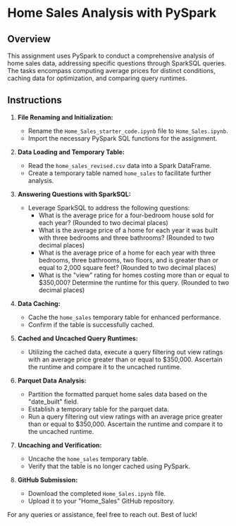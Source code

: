 # Home Sales Analysis with PySpark

## Overview
This assignment uses PySpark to conduct a comprehensive analysis of home sales data, addressing specific questions through SparkSQL queries. The tasks encompass computing average prices for distinct conditions, caching data for optimization, and comparing query runtimes.

## Instructions
1. **File Renaming and Initialization:**
   - Rename the `Home_Sales_starter_code.ipynb` file to `Home_Sales.ipynb`.
   - Import the necessary PySpark SQL functions for the assignment.

2. **Data Loading and Temporary Table:**
   - Read the `home_sales_revised.csv` data into a Spark DataFrame.
   - Create a temporary table named `home_sales` to facilitate further analysis.

3. **Answering Questions with SparkSQL:**
   - Leverage SparkSQL to address the following questions:
      - What is the average price for a four-bedroom house sold for each year? (Rounded to two decimal places)
      - What is the average price of a home for each year it was built with three bedrooms and three bathrooms? (Rounded to two decimal places)
      - What is the average price of a home for each year with three bedrooms, three bathrooms, two floors, and is greater than or equal to 2,000 square feet? (Rounded to two decimal places)
      - What is the "view" rating for homes costing more than or equal to $350,000? Determine the runtime for this query. (Rounded to two decimal places)

4. **Data Caching:**
   - Cache the `home_sales` temporary table for enhanced performance.
   - Confirm if the table is successfully cached.

5. **Cached and Uncached Query Runtimes:**
   - Utilizing the cached data, execute a query filtering out view ratings with an average price greater than or equal to $350,000. Ascertain the runtime and compare it to the uncached runtime.

6. **Parquet Data Analysis:**
   - Partition the formatted parquet home sales data based on the "date_built" field.
   - Establish a temporary table for the parquet data.
   - Run a query filtering out view ratings with an average price greater than or equal to $350,000. Ascertain the runtime and compare it to the uncached runtime.

7. **Uncaching and Verification:**
   - Uncache the `home_sales` temporary table.
   - Verify that the table is no longer cached using PySpark.

8. **GitHub Submission:**
   - Download the completed `Home_Sales.ipynb` file.
   - Upload it to your "Home_Sales" GitHub repository.

For any queries or assistance, feel free to reach out. Best of luck!
